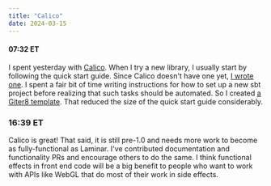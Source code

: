 ```yaml
---
title: "Calico"
date: 2024-03-15
---
```

#### 07:32 ET

I spent yesterday with [Calico](https://www.armanbilge.com/calico/).
When I try a new library, I usually start by following the quick start guide. Since Calico doesn't have one yet,
[I wrote one](https://github.com/armanbilge/calico/pull/360).
I spent a fair bit of time writing instructions for how to set up a new sbt project before realizing that such tasks should be
automated. So I created [a Giter8 template](https://github.com/tsnee/scalajs-calico.g8).
That reduced the size of the quick start guide considerably.

### 16:39 ET

Calico is great! That said, it is still pre-1.0 and needs more work to become as fully-functional as Laminar. I've contributed
documentation and functionality PRs and encourage others to do the same. I think functional effects in front end code will
be a big benefit to people who want to work with APIs like WebGL that do most of their work in side effects.
